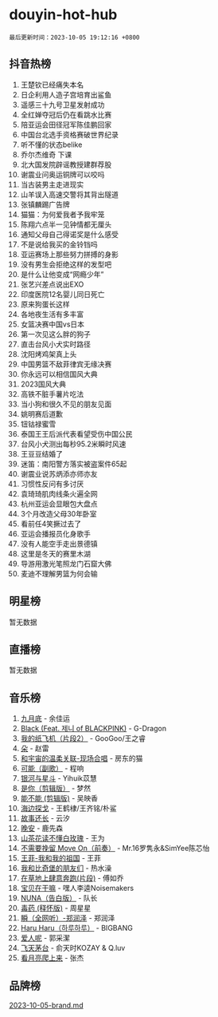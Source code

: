 # douyin-hot-hub

`最后更新时间：2023-10-05 19:12:16 +0800`

## 抖音热榜

1. 王楚钦已经痛失本名
1. 日企利用人造子宫培育出鲨鱼
1. 遥感三十九号卫星发射成功
1. 全红婵夺冠后仍在看跳水比赛
1. 陪亚运会田径冠军陈佳鹏回家
1. 中国台北选手资格赛破世界纪录
1. 听不懂的状态belike
1. 乔尔杰维奇 下课
1. 北大国发院辟谣教授建群荐股
1. 谢震业问奥运铜牌可以咬吗
1. 当古装男主走进现实
1. 山羊误入高速交警将其背出隧道
1. 张镇麟踢广告牌
1. 猫猫：为何爱我者予我牢笼
1. 陈翔六点半一见钟情都无厘头
1. 通知父母自己得诺奖是什么感受
1. 不是说给我买的金铃铛吗
1. 亚运赛场上那些努力拼搏的身影
1. 没有男生会拒绝这样的发型吧
1. 是什么让他变成“网瘾少年”
1. 张艺兴差点说出EXO
1. 印度医院12名婴儿同日死亡
1. 原来狗蛋长这样
1. 各地夜生活有多丰富
1. 女篮决赛中国vs日本
1. 第一次见这么胖的狗子
1. 直击台风小犬实时路径
1. 沈阳烤鸡架真上头
1. 中国男篮不敌菲律宾无缘决赛
1. 你永远可以相信国风大典
1. 2023国风大典
1. 高铁不脏手薯片吃法
1. 当小狗和很久不见的朋友见面
1. 姚明赛后道歉
1. 钮钴禄蜜雪
1. 泰国王王后派代表看望受伤中国公民
1. 台风小犬测出每秒95.2米瞬时风速
1. 王豆豆结婚了
1. 迷笛：南阳警方落实被盗案件65起
1. 谢震业说苏炳添亦师亦友
1. 习惯性反问有多讨厌
1. 袁琦琦肌肉线条火遍全网
1. 杭州亚运会显眼包大盘点
1. 3个月改造父母30年卧室
1. 看前任4笑撅过去了
1. 亚运会播报员化身歌手
1. 没有人能空手走出景德镇
1. 这里是冬天的赛里木湖
1. 导游用激光笔照龙门石窟大佛
1. 麦迪不理解男篮为何会输

## 明星榜

暂无数据

## 直播榜

暂无数据

## 音乐榜

1. [九月底](https://sf6-cdn-tos.douyinstatic.com/obj/tos-cn-ve-2774/oMfewG4PDTFhF8iz3OGQ7ABH5i6fCgnMaoCbzZ) - 余佳运
1. [Black (Feat. 제니 of BLACKPINK)](https://sf3-cdn-tos.douyinstatic.com/obj/tos-cn-ve-2774/2eb92e2debbe4fe0a552bc099aef7f28) - G-Dragon
1. [我的纸飞机（片段2）](https://sf6-cdn-tos.douyinstatic.com/obj/tos-cn-ve-2774/oM2ZrKcg2CD5AeRB2gkeXOFB1IxAGJdZPazYHf) - GooGoo/王之睿
1. [朵](https://sf6-cdn-tos.douyinstatic.com/obj/tos-cn-ve-2774/932f5bdfcd7c47b880525e92ab8a4999) - 赵雷
1. [和宇宙的温柔关联-现场合唱](https://sf3-cdn-tos.douyinstatic.com/obj/tos-cn-ve-2774/o0hONGDYQBgk0e5bqDeQOonVmncA6tC2nBwZLT) - 房东的猫
1. [可能（副歌）](https://sf3-cdn-tos.douyinstatic.com/obj/tos-cn-ve-2774/cde1731888894259b333569393c2fb51) - 程响
1. [银河与星斗](https://sf6-cdn-tos.douyinstatic.com/obj/tos-cn-ve-2774/3cc0bf5f0ef140f7b6743a631bcf3c58) - Yihuik苡慧
1. [是你（剪辑版）](https://sf3-cdn-tos.douyinstatic.com/obj/tos-cn-ve-2774/46019dae783c4c969944217fe1cfafc4) - 梦然
1. [能不能 (剪辑版)](https://sf3-cdn-tos.douyinstatic.com/obj/tos-cn-ve-2774/fc4a6c45b4a34277ba4088e1d7fdff98) - 吴映香
1. [海边探戈](https://sf3-cdn-tos.douyinstatic.com/obj/tos-cn-ve-2774/os9gE0VQCGqt6VQkZDyBBYvfSDY0QFe3vVmubn) - 王鹤棣/王齐铭/朴鲨
1. [故事还长](https://sf6-cdn-tos.douyinstatic.com/obj/tos-cn-ve-2774/30a26758c8594f0ab81ac675c33ee2c5) - 云汐
1. [晚安](https://sf6-cdn-tos.douyinstatic.com/obj/tos-cn-ve-2774/a724c5e224464218839820f4e4fd632f) - 鹿先森
1. [山茶花读不懂白玫瑰](https://sf3-cdn-tos.douyinstatic.com/obj/tos-cn-ve-2774/osfn8B7DktrRHEPJgPCfDbw7QDQEkwC16BxZg9) - 王为
1. [不需要挽留 Move On（前奏）](https://sf6-cdn-tos.douyinstatic.com/obj/tos-cn-ve-2774/ooCBhgCCkF4nExzQL9WZSUbitfA8IsDkgQIYhe) - Mr.16罗隽永&SimYee陈芯怡
1. [王菲-我和我的祖国](https://sf3-cdn-tos.douyinstatic.com/obj/tos-cn-ve-2774/3ef0f373017541e18566595c96123cab) - 王菲
1. [我和比奇堡的朋友们](https://sf6-cdn-tos.douyinstatic.com/obj/tos-cn-ve-2774/f0505db981ea4a6d91453a15924a82aa) - 热水澡
1. [在草地上肆意奔跑(片段)](https://sf3-cdn-tos.douyinstatic.com/obj/tos-cn-ve-2774/8831d494742f45dabdfa8adb8b817259) - 傅如乔
1. [宝贝在干嘛](https://sf6-cdn-tos.douyinstatic.com/obj/tos-cn-ve-2774/okW4hBCfJI5B2ZEgTCtikhMW7IafzNrBQIYkpJ) - 嘿人李逵Noisemakers
1. [NUNA（告白版）](https://sf3-cdn-tos.douyinstatic.com/obj/tos-cn-ve-2774/a65828cbd8ce41a78a430a58b49f4feb) - 队长
1. [毒药 (释怀版)](https://sf6-cdn-tos.douyinstatic.com/obj/tos-cn-ve-2774/oYILMEAzspdZBIzy4frJNB8ZHPHWAhiwowd4Ad) - 周星星
1. [瞬（全网听）-郑润泽](https://sf6-cdn-tos.douyinstatic.com/obj/tos-cn-ve-2774/o4Vb9eJZClCZTnRQYy0BRSeHGrDtrkrQgIBvQt) - 郑润泽
1. [Haru Haru（하루하루）](https://sf3-cdn-tos.douyinstatic.com/obj/tos-cn-ve-2774/940c04aa98154ee7bdbaaa2ad9f28aec) - BIGBANG
1. [爱人呢](https://sf3-cdn-tos.douyinstatic.com/obj/tos-cn-ve-2774/2041dc10f3c442f1992b439a00eaf2ba) - 郭采潔
1. [飞天茅台](https://sf3-cdn-tos.douyinstatic.com/obj/tos-cn-ve-2774/o4GhTV5kIuMWmC2Ai1WzNglssgBfQaqQCSLxUU) - 俞天时KOZAY & Q.luv
1. [看月亮爬上来](https://sf6-cdn-tos.douyinstatic.com/obj/tos-cn-ve-2774/356c324112764016b25295e535f2daf0) - 张杰

## 品牌榜

[2023-10-05-brand.md](2023-10-05-brand.md)
